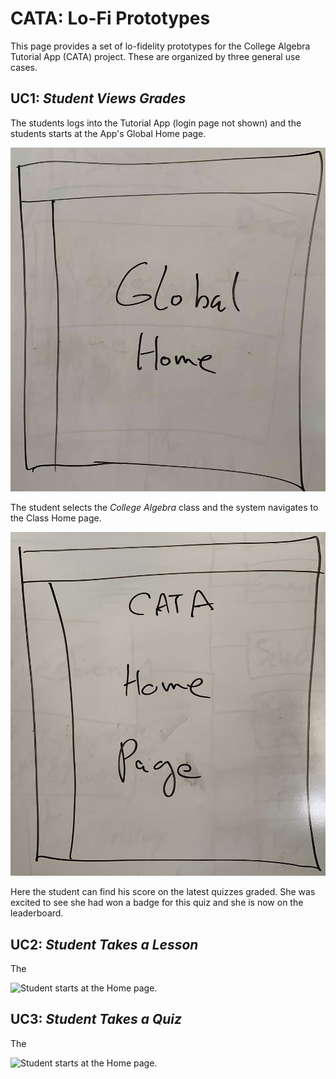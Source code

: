# CATA: Lo-Fi Prototypes

This page provides a set of lo-fidelity prototypes for the College Algebra Tutorial App (CATA) project.
These are organized by three general use cases.

## UC1: _Student Views Grades_

The students logs into the Tutorial App (login page not shown) and the students starts at the App's
Global Home page.

![Student starts at the Global Home page.](lo-fi/CATA-GlobalHome-placeholder.jpg)

The student selects the _College Algebra_ class and the system navigates to the Class Home page.

![Student navigates to the Class Home page.](lo-fi/CATA-ClassHome-placeholder.jpg)

Here the student can find his score on the latest quizzes graded.  She was excited to see she had won
a badge for this quiz and she is now on the leaderboard.

## UC2: _Student Takes a Lesson_

The 

![Student starts at the Home page.](lo-fi/uc1-home-page.jpg)

## UC3: _Student Takes a Quiz_

The 

![Student starts at the Home page.](lo-fi/uc1-home-page.jpg)
